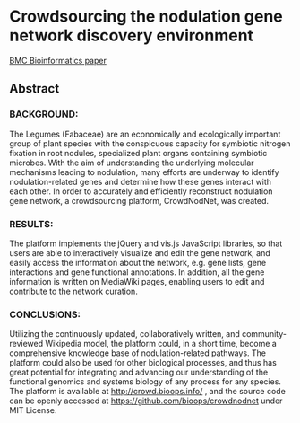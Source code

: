 # Crowdsourcing the nodulation gene network discovery environment

[BMC Bioinformatics paper](https://bmcbioinformatics.biomedcentral.com/articles/10.1186/s12859-016-1089-3)

## Abstract

### BACKGROUND:

The Legumes (Fabaceae) are an economically and ecologically important group of plant species with the conspicuous capacity for symbiotic nitrogen fixation in root nodules, specialized plant organs containing symbiotic microbes. With the aim of understanding the underlying molecular mechanisms leading to nodulation, many efforts are underway to identify nodulation-related genes and determine how these genes interact with each other. In order to accurately and efficiently reconstruct nodulation gene network, a crowdsourcing platform, CrowdNodNet, was created.

### RESULTS:

The platform implements the jQuery and vis.js JavaScript libraries, so that users are able to interactively visualize and edit the gene network, and easily access the information about the network, e.g. gene lists, gene interactions and gene functional annotations. In addition, all the gene information is written on MediaWiki pages, enabling users to edit and contribute to the network curation.

### CONCLUSIONS:

Utilizing the continuously updated, collaboratively written, and community-reviewed Wikipedia model, the platform could, in a short time, become a comprehensive knowledge base of nodulation-related pathways. The platform could also be used for other biological processes, and thus has great potential for integrating and advancing our understanding of the functional genomics and systems biology of any process for any species. The platform is available at http://crowd.bioops.info/ , and the source code can be openly accessed at https://github.com/bioops/crowdnodnet under MIT License.
